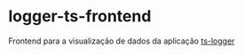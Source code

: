 # logger-ts-frontend

Frontend para a visualização de dados da aplicação [ts-logger](https://github.com/paulolopestech/logger)
